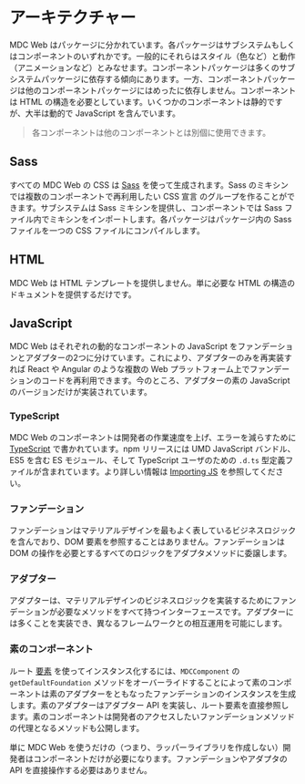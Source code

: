 # アーキテクチャー

MDC Web はパッケージに分かれています。各パッケージはサブシステムもしくはコンポーネントのいずれかです。一般的にそれらはスタイル（色など）と動作（アニメーションなど）とみなせます。コンポーネントパッケージは多くのサブシステムパッケージに依存する傾向にあります。一方、コンポーネントパッケージは他のコンポーネントパッケージにはめったに依存しません。コンポーネントは HTML の構造を必要としています。いくつかのコンポーネントは静的ですが、大半は動的で JavaScript を含んでいます。

> 各コンポーネントは他のコンポーネントとは別個に使用できます。

## Sass

すべての MDC Web の CSS は [Sass](http://sass-lang.com/) を使って生成されます。Sass のミキシンでは複数のコンポーネントで再利用したい CSS 宣言 のグループを作ることができます。サブシステムは Sass ミキシンを提供し、コンポーネントでは Sass ファイル内でミキシンをインポートします。各パッケージはパッケージ内の Sass ファイルを一つの CSS ファイルにコンパイルします。

## HTML

MDC Web は HTML テンプレートを提供しません。単に必要な HTML の構造のドキュメントを提供するだけです。

## JavaScript

MDC Web はそれぞれの動的なコンポーネントの JavaScript をファンデーションとアダプターの2つに分けています。これにより、アダプターのみを再実装すれば React や Angular のような複数の Web プラットフォーム上でファンデーションのコードを再利用できます。今のところ、アダプターの素の JavaScript のバージョンだけが実装されています。

### TypeScript

MDC Web のコンポーネントは開発者の作業速度を上げ、エラーを減らすために [TypeScript](https://www.typescriptlang.org/) で書かれています。npm リリースには UMD JavaScript バンドル、ES5 を含む ES モジュール、そして TypeScript ユーザのための `.d.ts` 型定義ファイルが含まれています。より詳しい情報は [Importing JS](../importing-js.md) を参照してください。

### ファンデーション

ファンデーションはマテリアルデザインを最もよく表しているビジネスロジックを含んでおり、DOM 要素を参照することはありません。ファンデーションは DOM の操作を必要とするすべてのロジックをアダプタメソッドに委譲します。

### アダプター

アダプターは、マテリアルデザインのビジネスロジックを実装するためにファンデーションが必要なメソッドをすべて持つインターフェースです。アダプターには多くことを実装でき、異なるフレームワークとの相互運用を可能にします。

### 素のコンポーネント

ルート [要素](https://developer.mozilla.org/en-US/docs/Web/API/Element) を使ってインスタンス化するには、`MDCComponent` の `getDefaultFoundation` メソッドをオーバーライドすることによって素のコンポーネントは素のアダプターをともなったファンデーションのインスタンスを生成します。素のアダプターはアダプター API を実装し、ルート要素を直接参照します。素のコンポーネントは開発者のアクセスしたいファンデーションメソッドの代理となるメソッドも公開します。

単に MDC Web を使うだけの（つまり、ラッパーライブラリを作成しない）開発者はコンポーネントだけが必要になります。ファンデーションやアダプタの API を直接操作する必要はありません。
